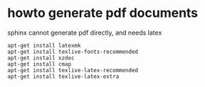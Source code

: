 # howto generate pdf documents

sphinx cannot generate pdf directly, and needs latex

```
apt-get install latexmk
apt-get install texlive-fonts-recommended
apt-get install xzdec
apt-get install cmap
apt-get install texlive-latex-recommended
apt-get install texlive-latex-extra
```
